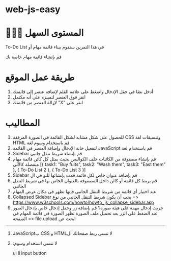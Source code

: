 # web-js-easy

# 👶🏻🐣 المستوى السهل

To-Do List في هذا التمرين ستقوم ببناء قائمة مهام أو

قم بإنشاء قائمة مهام خاصة بك

# طريقة عمل الموقع

1. أدخل نصًا في حقل الإدخال واضغط على علامة القلم لإضافة عنصر إلى قائمتك
2. انقر فوق العنصر لتمييزه على أنه مكتمل
3. لإزالة العنصر من قائمتك "X" انقر على

# المطاليب

1. للحصول على شكل مشابه لشكل القائمة في الصورة المرفقة CSS وتنسيقات لغة HTML قم باستخدام وسوم لغة
2. لتفعيل خانة الإدخال وإضافة العنصر في القائمة JavaScript قم باستخدام لغة
3. Sidebar قم بإنشاء شريط تنقل جانبي
4. قم بإنشاء مصفوفة من الكائنات خلف الكواليس بحيث يمثل
   كل كائن قائمة مهام منفصلة كالآتي
   [{
   task1: "Buy fuits",
   task2: "Wash them",
   task3: "East them"
   }, {
   To-Do List 2
   }, {
   To-Do List 3
   }]
5. Sidebar قم بإضافة عنوان خاص لكل قائمة قمت بإنشائها للتو في ال
6. قم بربط كل قائمة أو كائن داخل المصفوفة بالعنوان الخاص بها في شريط التنقل الجانبي
7. عند اختيار أي قائمة من شريط التنقل الجانبي فإنها تظهر في مكان عرض المهام
8. Collapsed Sidebar يجب أن يكون شريط التنقل الجانبي من نوع
   => https://www.w3schools.com/howto/howto_js_collapse_sidebar.asp
9. جربت إدخال مهمة على هيئة صورة؟
   قم بإضافة زر وحقل إدخال خاص بإدخال الصور
   عند الضغط على الزر بعد تحميل ملف الصورة تظهر الصورة في قائمة المهام في الصفحة
   => file upload ابحث عن

---

1. JavaScriptب CSS و HTMLلا تنسى ربط صفحاتك ال

2. :لا تنسى استخدام وسوم

   ul
   li
   input
   button
   </div>
